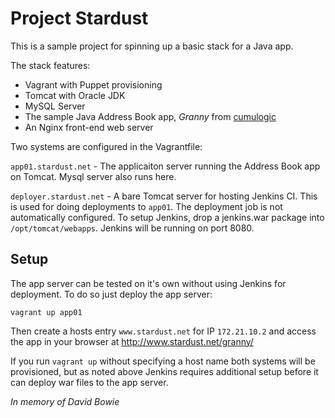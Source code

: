 Project Stardust
================

This is a sample project for spinning up a basic stack for a Java app.

The stack features:

* Vagrant with Puppet provisioning
* Tomcat with Oracle JDK
* MySQL Server
* The sample Java Address Book app, *Granny* from [cumulogic](http://www.cumulogic.com/downloads/sample-applications/)
* An Nginx front-end web server

Two systems are configured in the Vagrantfile:

 `app01.stardust.net` - The applicaiton server running the Address Book app on Tomcat. Mysql server also runs here.

`deployer.stardust.net` - A bare Tomcat server for hosting Jenkins CI. This is used for doing deployments to `app01`. The deployment job is not automatically configured. To setup Jenkins, drop a jenkins.war package into `/opt/tomcat/webapps`. Jenkins will be running on port 8080.

## Setup

The app server can be tested on it's own without using Jenkins for deployment. To do so just deploy the app server:

`vagrant up app01`

Then create a hosts entry `www.stardust.net` for IP `172.21.10.2` and access the app in your browser at http://www.stardust.net/granny/

If you run `vagrant up` without specifying a host name both systems will be provisioned, but as noted above Jenkins requires additional setup before it can deploy war files to the app server.


*In memory of David Bowie*
